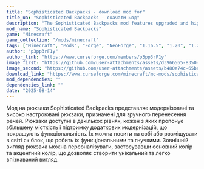 ```yaml
---
title: "Sophisticated Backpacks - download mod for"
title_ua: "Sophisticated Backpacks - скачати мод"
description: "The Sophisticated Backpacks mod features upgraded and highly customizable backpacks designed for convenient carrying of items. Backpacks are available in several tiers, each offering increased capacity and support for additional upgrades that improve functionality."
mod_name: "Sophisticated Backpacks"
game: "Minecraft"
game_collection: "/mods/minecraft"
tags: ["Minecraft", "Mods", "Forge", "NeoForge", "1.16.5", "1.20", "1.21","1.21.1", "1.21.4", "1.21.8"]
author: "p3pp3rF1y"
author_link: "https://www.curseforge.com/members/p3pp3rF1y"
image_first: "https://github.com/user-attachments/assets/d3966565-8350-4256-a705-a61ca3abd09f"
image_second: "https://github.com/user-attachments/assets/b480e74c-65be-410f-85d9-387748c56266"
download_link: "https://www.curseforge.com/minecraft/mc-mods/sophisticated-backpacks/files/all?page=1&pageSize=20"
mod_dependencies: ""
dependencies_link: ""
date: "2025-08-14"
---
```


Мод на рюкзаки Sophisticated Backpacks представляє модернізовані та високо настроювані рюкзаки, призначені для зручного перенесення речей. Рюкзаки доступні в декількох рівнях, кожен з яких пропонує збільшену місткість і підтримку додаткових модернізацій, що покращують функціональність. Їх можна носити на собі або розміщувати в світі як блок, що робить їх функціональними та гнучкими. Зовнішній вигляд рюкзака можна персоналізувати, застосувавши основний колір та акцентний колір, що дозволяє створити унікальний та легко впізнаваний вигляд.